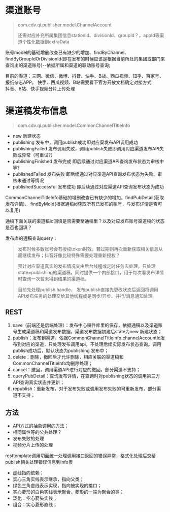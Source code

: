 # 渠道账号
> com.cdv.qi.publisher.model.ChannelAccount
>
> 还需对应补充所属集团信息stationId、divisionId、groupId？，appId等渠道个性化数据到extraData

账号model的基础增删改查已有缺少的增加、findByChannel、findByGroupIdOrDivisionId(即在发布的时候应该是根据当前所处的集团或部门来查询出的渠道账号)--依据所属和渠道的联动账号查询;  

目前的渠道：三网、微信、微博、抖音、快手、B战、西瓜视频、知乎、百家号、报纸杂志APP。
快手、西瓜视频、B站需要看下官方开放文档确定对接方式  
抖音、B站、快手视频分片上传处理

# 渠道稿发布信息
> com.cdv.qi.publisher.model.CommonChannelTitleInfo
* new 新建状态
* publishing 发布中，调用publish成功即对应渠发布API调用成功
* publishingFailed 发布调用失败，调用publish失败即调用对应渠道发布API失败或异常（可重试?）
* publishingFinished 发布完成 即后续通过对应渠道API查询发布状态为审核中等?
* publishedFailed 发布失败 即后续通过对应渠道API查询发布状态为失败、审核未通过等情况
* publishedSuccessful 发布成功 即后续通过对应渠道API查询发布状态为成功

CommonChannelTitleInfo基础的增删改查已有缺少的增加，findPubDetail(获取发布详情)、  findByMoId(根据通稿id获取所有已发布的账号，与发布详情是否可以复用)

通稿下面关联的渠道稿id回填是否需要至通稿里？以及对应发布账号渠道稿的状态是否也回填？

发布库的通稿查询query：

> 发布时候多数账号会有授权token时效，若过期则再次重新获取相关信息从而继续发布；抖音好像比较特殊需要处理重新授权？
>
> 预计对应渠道真实的发布情况交由后台线程或定时任务去处理，只处理state=publishing的渠道稿，同时提供一个内部接口，用于每次看发布详情时查询一次暂未得到结果的渠道稿。
>
> 目前先处理publish.handle，
> 发布publish直接先更改状态后返回将调用API发布任务的处理交给其他线程或是同步/异步、并行/消息通知处理
## REST
1. save（前端还是后端处理）：发布中心稿件库里的保存，依据通稿以及渠道账号生成渠道稿和渠道发布数据，渠道发布数据初建后state为new 新建状态；
2. publish：发布到渠道，依据CommonChannelTitleInfo.channelAccountId发布到对应的渠道，只处理发布调用api，不处理后续实际发布状态查询。调用publish成功后，默认状态为publishing 发布中；
3. delete：删除，撤回后才允许删除，相应关联的渠道稿和CommonChannelTitleInfo均删除处理；
4. cancel：撤回，调用渠道API进行对应的撤回，部分渠道不支持；
5. queryPubDetail：查询发布详情，在查询时对publishing状态的调用第三方API查询真实状态并更新；
6. republish：重新发布，对于发布失败或调用发布失败的可重新发布，部分渠道不支持；

## 方法
* API方式的抽象调用的方法；
* 相同属性等的公共处理？
* 发布失败的处理
* 视频分片上传的处理


resttemplate调用切面统一处理调用接口返回的错误异常，格式化处理后交给publish相关处理错误信息到info表



* 虚线指向依赖；
* 实心三角实线表示继承，指向父类；
* 绿色三角虚线表示实现，指向被实现的接口；
* 实心菱形的白色实线表示聚合，菱形的一端为聚合的类；
* 泛化：空心箭头实线；
* 组合：实心菱形直线；